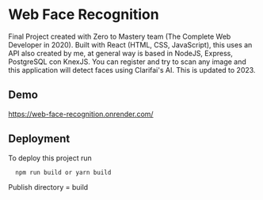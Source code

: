 
# Web Face Recognition

Final Project created with Zero to Mastery team (The Complete Web Developer in 2020). Built with React (HTML, CSS, JavaScript), this uses an API also created by me, at general way is based in NodeJS, Express, PostgreSQL con KnexJS. You can register and try to scan any image and this application will detect faces using Clarifai's AI. This is updated to 2023.
## Demo

https://web-face-recognition.onrender.com/


## Deployment

To deploy this project run

```bash
  npm run build or yarn build
```

Publish directory = build


